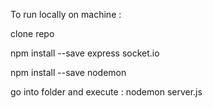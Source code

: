 To run locally on machine : 

clone repo


npm install --save express socket.io

npm install --save nodemon

go into folder and execute : nodemon server.js
